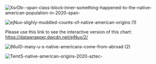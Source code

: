 ![XsrDb--span-class-block-inner-something-happened-to-the-native-american-population-in-2020-span-](https://github.com/nicnorman16/datajournalism-fall23/assets/146041166/472b7908-1a78-4c1e-9d66-b3aff94df4b4)

![ejNux-slighly-muddled-counts-of-native-american-origins (1)](https://github.com/nicnorman16/datajournalism-fall23/assets/146041166/e66a8b69-2e36-4cac-9019-62814069a97b)

Please use this link to see the interactive version of this chart: https://datawrapper.dwcdn.net/ejNux/2/

![86uID-many-u-s-native-americans-come-from-abroad (2)](https://github.com/nicnorman16/datajournalism-fall23/assets/146041166/97699407-0255-4086-b061-e37f563caf58)

![TemtS-native-american-origins-2020-aztec-](https://github.com/nicnorman16/datajournalism-fall23/assets/146041166/212d905d-71b1-4b4e-abc8-96e9ccf5455b)


